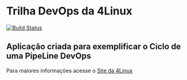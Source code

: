 # Trilha DevOps da 4Linux

<!-- Altere a Flag abaixo com sua URL do Travis -->
[![Build Status](https://travis-ci.com/carreirorco/DevOpsLab-HelloWorld.svg?branch=master)](https://travis-ci.com/carreirorco/DevOpsLab-HelloWorld)

## Aplicação criada para exemplificar o Ciclo de uma PipeLine DevOps


Para maiores informações acesse o [Site da 4Linux](https://www.4linux.com.br/cursos/devops)
